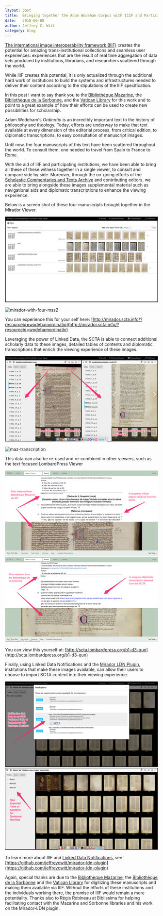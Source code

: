 ```yaml
---
layout: post
title:  Bringing together the Adam Wodeham Corpus with IIIF and Participating IIIF institutions
date:   2018-06-08
author: Jeffrey C. Witt
category: blog
---
```


[The international image interoperability framework (IIIF)](http://scta.info) creates the potential for amazing trans-institutional collections and seamless user experiences: experiences that are the result of real time aggregation of data sets produced by institutions, librarians, and researchers scattered through the world.

While IIIF creates this potential, it is only actualized through the additional hard work of institutions to build the systems and infrastructures needed to deliver their content according to the stipulations of the IIIF specification.

In this post I want to say thank you to the [Bibliothèque Mazarine](http://mazarinum.bibliotheque-mazarine.fr/), the [Bibliothèque de la Sorbonne](http://www.bibliotheque.sorbonne.fr/biu/), and the [Vatican Library](https://digi.vatlib.it/) for this work and to point to a great example of how their efforts can be used to create new possibilities for scholarship.

Adam Wodeham's *Ordinatio* is an incredibly important text to the history of philosophy and theology. Today, efforts are underway to make that text available at every dimension of the editorial process, from critical edition, to diplomatic transcriptions, to easy consultation of manuscript images.

Until now, the four manuscripts of this text have been scattered throughout the world. To consult them, one needed to travel from Spain to France to Rome.

With the aid of IIIF and participating institutions, we have been able to bring all these of these witness together in a single viewer, to consult and compare side by side. Moreover, through the on-going efforts of the [Scholastic Commentaries and Texts Archive](http://scta.info) and contributing editors, we are able to bring alongside these images supplemental material such as navigational aids and diplomatic transcriptions to enhance the viewing experience.

Below is a screen shot of these four manuscripts brought together in the Mirador Viewer.

![mirador-with-four-msw](/assets/images/mirador-with-four-mss.png)

![mirador-with-four-mss2](/assets/images/mirador-with-four-mss2.png)

You can experience this for your self here: [http://mirador.scta.info/?resourceid=wodehamordinatio](http://mirador.scta.info/?resourceid=wodehamordinatio)

Leveraging the power of Linked Data, the SCTA is able to connect additional scholarly data to these images, detailed tables of contents and diplomatic transcriptions that enrich the viewing experience of these images.

![maz-sorb-toc](/assets/images/maz-sorb-toc.png)

![maz-transcription](/assets/images/maz-transcriptions.png)

This data can also be re-used and re-combined in other viewers, such as the text focused LombardPress Viewer

![maz-lbp](/assets/images/maz-lbp-example.png)
![sorb-lbp](/assets/images/sorb-lbp.png)

You can view this yourself at: [http://scta.lombardpress.org/b1-d3-qun](http://scta.lombardpress.org/b1-d3-qun)

Finally, using Linked Data Notifications and the [Mirador LDN Plugin](https://github.com/jeffreycwitt/mirador-ldn-plugin), institutions that make these images available, can allow their users to choose to import SCTA content into their viewing experience.

![maz-lbp](/assets/images/sorb-notification.png)
![sorb-lbp](/assets/images/sorb-ldn-imported.png)

To learn more about IIIF and [Linked Data Notifications](https://www.w3.org/TR/ldn/), see [https://github.com/jeffreycwitt/mirador-ldn-plugin](https://github.com/jeffreycwitt/mirador-ldn-plugin)

Again, special thanks are due to the [Bibliothèque Mazarine](http://mazarinum.bibliotheque-mazarine.fr/), the [Bibliothèque de la Sorbonne](http://www.bibliotheque.sorbonne.fr/biu/) and the [Vatican Library](https://digi.vatlib.it/) for digitizing these manuscripts and making them available via IIIF. Without the efforts of these institutions and the individuals working there, the promise of IIIF would remain a mere potentiality. Thanks also to Régis Robineau at Biblissima for helping facilitating contact with the Mazarine and Sorbonne libraries and his work on the Mirador-LDN plugin.
